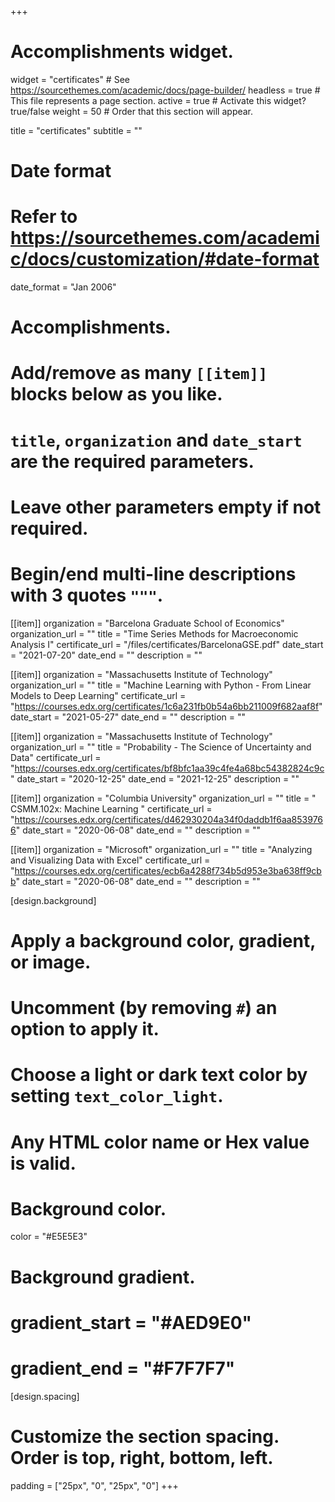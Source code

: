 +++
# Accomplishments widget.
widget = "certificates"  # See https://sourcethemes.com/academic/docs/page-builder/
headless = true  # This file represents a page section.
active = true  # Activate this widget? true/false
weight = 50  # Order that this section will appear.

title = "certificates"
subtitle = ""

# Date format
#   Refer to https://sourcethemes.com/academic/docs/customization/#date-format
date_format = "Jan 2006"

# Accomplishments.
#   Add/remove as many `[[item]]` blocks below as you like.
#   `title`, `organization` and `date_start` are the required parameters.
#   Leave other parameters empty if not required.
#   Begin/end multi-line descriptions with 3 quotes `"""`.

[[item]]
  organization = "Barcelona Graduate School of Economics"
  organization_url = ""
  title = "Time Series Methods for Macroeconomic Analysis I"
  certificate_url = "/files/certificates/BarcelonaGSE.pdf"
  date_start = "2021-07-20"
  date_end = ""
  description = ""

[[item]]
  organization = "Massachusetts Institute of Technology"
  organization_url = ""
  title = "Machine Learning with Python - From Linear Models to Deep Learning"
  certificate_url = "https://courses.edx.org/certificates/1c6a231fb0b54a6bb211009f682aaf8f"
  date_start = "2021-05-27"
  date_end = ""
  description = ""

[[item]]
  organization = "Massachusetts Institute of Technology"
  organization_url = ""
  title = "Probability - The Science of Uncertainty and Data"
  certificate_url = "https://courses.edx.org/certificates/bf8bfc1aa39c4fe4a68bc54382824c9c"
  date_start = "2020-12-25"
  date_end = "2021-12-25"
  description = ""
  
[[item]]
  organization = "Columbia University"
  organization_url = ""
  title = " CSMM.102x: Machine Learning "
  certificate_url = "https://courses.edx.org/certificates/d462930204a34f0daddb1f6aa8539766"
  date_start = "2020-06-08"
  date_end = ""
  description = ""
  
[[item]]
  organization = "Microsoft"
  organization_url = ""
  title = "Analyzing and Visualizing Data with Excel"
  certificate_url = "https://courses.edx.org/certificates/ecb6a4288f734b5d953e3ba638ff9cbb"
  date_start = "2020-06-08"
  date_end = ""
  description = ""

[design.background]
  # Apply a background color, gradient, or image.
  #   Uncomment (by removing `#`) an option to apply it.
  #   Choose a light or dark text color by setting `text_color_light`.
  #   Any HTML color name or Hex value is valid.

  # Background color.
  color = "#E5E5E3"

  # Background gradient.
  # gradient_start = "#AED9E0"
  # gradient_end = "#F7F7F7"

[design.spacing]
  # Customize the section spacing. Order is top, right, bottom, left.
  padding = ["25px", "0", "25px", "0"]
+++
